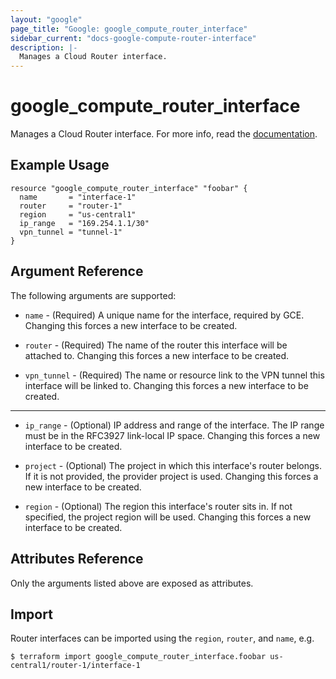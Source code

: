 ```yaml
---
layout: "google"
page_title: "Google: google_compute_router_interface"
sidebar_current: "docs-google-compute-router-interface"
description: |-
  Manages a Cloud Router interface.
---
```


# google\_compute\_router_interface

Manages a Cloud Router interface. For more info, read the
[documentation](https://cloud.google.com/compute/docs/cloudrouter).

## Example Usage

```hcl
resource "google_compute_router_interface" "foobar" {
  name       = "interface-1"
  router     = "router-1"
  region     = "us-central1"
  ip_range   = "169.254.1.1/30"
  vpn_tunnel = "tunnel-1"
}
```

## Argument Reference

The following arguments are supported:

* `name` - (Required) A unique name for the interface, required by GCE. Changing
    this forces a new interface to be created.

* `router` - (Required) The name of the router this interface will be attached to.
    Changing this forces a new interface to be created.

* `vpn_tunnel` - (Required) The name or resource link to the VPN tunnel this
    interface will be linked to. Changing this forces a new interface to be created.

- - -

* `ip_range` - (Optional) IP address and range of the interface. The IP range must be 
    in the RFC3927 link-local IP space. Changing this forces a new interface to be created.

* `project` - (Optional) The project in which this interface's router belongs. If it
    is not provided, the provider project is used. Changing this forces a new interface to be created.

* `region` - (Optional) The region this interface's router sits in. If not specified,
    the project region will be used. Changing this forces a new interface to be
    created.

## Attributes Reference

Only the arguments listed above are exposed as attributes.

## Import

Router interfaces can be imported using the `region`, `router`, and `name`, e.g.

```
$ terraform import google_compute_router_interface.foobar us-central1/router-1/interface-1
```
